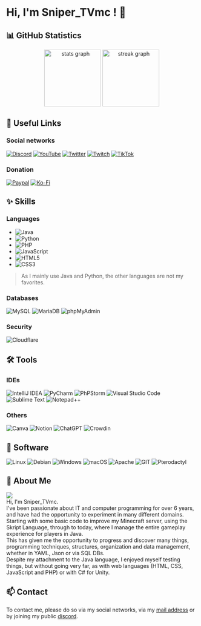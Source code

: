 
# Hi, I'm Sniper_TVmc ! 👋
## 📊 GitHub Statistics
<div align="center">
  <img src="https://github-readme-stats.vercel.app/api?username=SniperTVmc&hide_title=false&hide_rank=false&show_icons=true&include_all_commits=true&count_private=true&disable_animations=false&theme=material-palenight&hide_border=false" height="150" alt="stats graph"  />
  <img src="https://streak-stats.demolab.com?user=SniperTVmc&mode=weekly&theme=material-palenight&hide_border=false&border_radius=5&date_format=j M[ Y]" height="150" alt="streak graph"  />
</div>

## 🔗 Useful Links
### Social networks
[![Discord](https://img.shields.io/badge/Discord-7289DA?style=for-the-badge&logo=discord&logoColor=white)](https://dsc.bio/snipertvmc)
[![YouTube](https://img.shields.io/badge/YouTube-F00?style=for-the-badge&logo=youtube&logoColor=fff)](https://www.youtube.com/@Sniper_TVmc)
[![Twitter](https://img.shields.io/badge/X-000?style=for-the-badge&logo=x&logoColor=white)](https://twitter.com/Sniper_TVmc)
[![Twitch](https://img.shields.io/badge/Twitch-9146FF?style=for-the-badge&logo=twitch&logoColor=white)](https://twitch.tv/sniper_tvmc)
[![TikTok](https://img.shields.io/badge/TikTok-000000?style=for-the-badge&logo=tiktok&logoColor=white)](https://tiktok.com/@sniper_tvmc)
### Donation
[![Paypal](https://img.shields.io/badge/PayPal-00457C?style=for-the-badge&logo=paypal&logoColor=white)](https://www.paypal.com/paypalme/GastonKrabansky)
[![Ko-Fi](https://img.shields.io/badge/Ko--fi-F16061?style=for-the-badge&logo=ko-fi&logoColor=white)](https://ko-fi.com/sniper_tvmc)

## ✨ Skills
### Languages
- ![Java](https://img.shields.io/badge/Java-ED8B00?style=for-the-badge&logo=openjdk&logoColor=white)
- ![Python](https://img.shields.io/badge/Python-3776AB?style=for-the-badge&logo=python&logoColor=white)
- ![PHP](https://img.shields.io/badge/php-%23777BB4.svg?style=for-the-badge&logo=php&logoColor=white)
- ![JavaScript](https://img.shields.io/badge/javascript-%23323330.svg?style=for-the-badge&logo=javascript&logoColor=%23F7DF1E)
- ![HTML5](https://img.shields.io/badge/HTML5-E34F26?style=for-the-badge&logo=html5&logoColor=white)
- ![CSS3](https://img.shields.io/badge/css3-%231572B6.svg?style=for-the-badge&logo=css3&logoColor=white)
> As I mainly use Java and Python, the other languages are not my favorites.
### Databases
![MySQL](https://img.shields.io/badge/MySQL-00000F?style=for-the-badge&logo=mysql&logoColor=white)
![MariaDB](https://img.shields.io/badge/MariaDB-003545?style=for-the-badge&logo=mariadb&logoColor=white)
![phpMyAdmin](https://img.shields.io/badge/phpMyAdmin-6C78AF?style=for-the-badge&logo=phpmyadmin&logoColor=white)
### Security
![Cloudflare](https://img.shields.io/badge/Cloudflare-F38020?style=for-the-badge&logo=Cloudflare&logoColor=white)

## 🛠️ Tools
### IDEs
![IntelliJ IDEA](https://img.shields.io/badge/IntelliJ_IDEA-000000.svg?style=for-the-badge&logo=intellij-idea&logoColor=white)
![PyCharm](https://img.shields.io/badge/PyCharm-000000.svg?&style=for-the-badge&logo=PyCharm&logoColor=white)
![PhPStorm](https://img.shields.io/badge/phpstorm-143?style=for-the-badge&logo=phpstorm&logoColor=black&color=black&labelColor=darkorchid)
![Visual Studio Code](https://img.shields.io/badge/Visual_Studio_Code-0078D4?style=for-the-badge&logo=visual%20studio%20code&logoColor=white)
![Sublime Text](https://img.shields.io/badge/sublime_text-%23575757.svg?style=for-the-badge&logo=sublime-text&logoColor=important)
![Notepad++](https://img.shields.io/badge/https://img.shields.io/badge/Notepad++-90E59A.svg?style=for-the-badge&logo=notepad%2b%2b&logoColor=black)
### Others
![Canva](https://img.shields.io/badge/Canva-%2300C4CC.svg?&style=for-the-badge&logo=Canva&logoColor=white)
![Notion](https://img.shields.io/badge/Notion-%23000000.svg?style=for-the-badge&logo=notion&logoColor=white)
![ChatGPT](https://img.shields.io/badge/chatGPT-74aa9c?style=for-the-badge&logo=openai&logoColor=white)
![Crowdin](https://img.shields.io/badge/Crowdin-2E3340.svg?style=for-the-badge&logo=Crowdin&logoColor=white)

## 💽 Software
![Linux](https://img.shields.io/badge/Linux-FCC624?style=for-the-badge&logo=linux&logoColor=black)
![Debian](https://img.shields.io/badge/Debian-A81D33?style=for-the-badge&logo=debian&logoColor=white)
![Windows](https://img.shields.io/badge/Windows-0078D6?style=for-the-badge&logo=windows&logoColor=white)
![macOS](https://img.shields.io/badge/mac%20os-000000?style=for-the-badge&logo=macos&logoColor=F0F0F0)
![Apache](https://img.shields.io/badge/apache-%23D42029.svg?style=for-the-badge&logo=apache&logoColor=white)
![GIT](https://img.shields.io/badge/GIT-E44C30?style=for-the-badge&logo=git&logoColor=white)
![Pterodactyl](https://img.shields.io/badge/Pterodactyl-10539F?style=for-the-badge&logo=pterodactyl&logoColor=fff)

## 🚀 About Me
[![](https://visitcount.itsvg.in/api?id=SniperTVmc&icon=5&color=3)](https://visitcount.itsvg.in)<br>
Hi, I'm Sniper_TVmc.<br>
I've been passionate about IT and computer programming for over 6 years, and have had the opportunity to experiment in many different domains.<br>
Starting with some basic code to improve my Minecraft server, using the Skript Language, through to today, where I manage the entire gameplay experience for players in Java.<br>
This has given me the opportunity to progress and discover many things, programming techniques, structures, organization and data management, whether in YAML, Json or via SQL DBs.<br>
Despite my attachment to the Java language, I enjoyed myself testing things, but without going very far, as with web languages (HTML, CSS, JavaScript and PHP) or with C# for Unity.<br>


## 📫 Contact

To contact me, please do so via my social networks, via my [mail address](mailto:snipertv59.pro@gmail.com) or by joining my public [discord](https://discord.gg/fSzK79TAYf).
